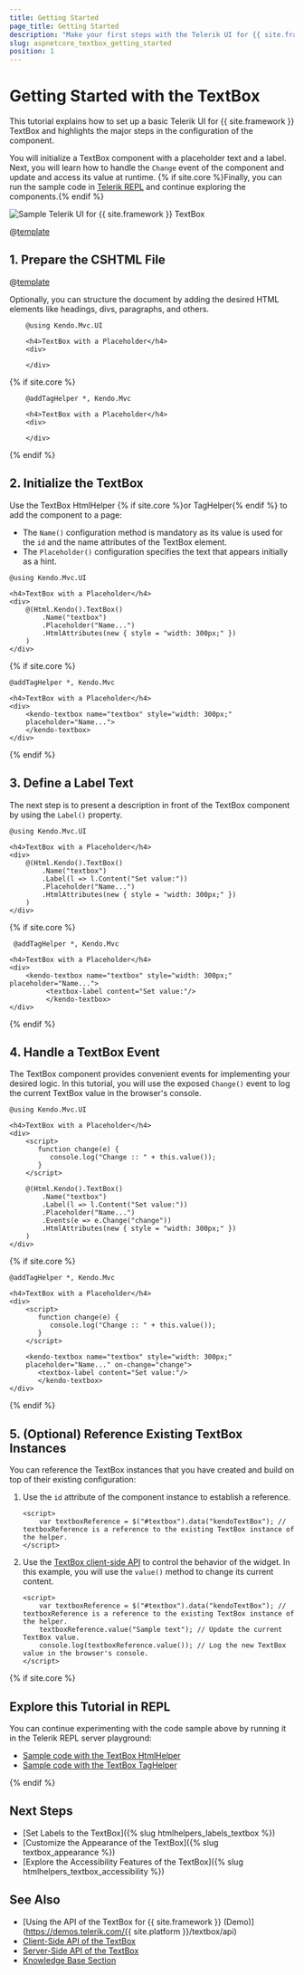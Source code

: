 ```yaml
---
title: Getting Started
page_title: Getting Started
description: "Make your first steps with the Telerik UI for {{ site.framework }} TextBox component by following a complete step-by-step tutorial."
slug: aspnetcore_textbox_getting_started
position: 1
---
```


# Getting Started with the TextBox

This tutorial explains how to set up a basic Telerik UI for {{ site.framework }} TextBox and highlights the major steps in the configuration of the component.

You will initialize a TextBox component with a placeholder text and a label. Next, you will learn how to handle the `Change` event of the component and update and access its value at runtime. {% if site.core %}Finally, you can run the sample code in [Telerik REPL](https://netcorerepl.telerik.com/) and continue exploring the components.{% endif %}

 ![Sample Telerik UI for {{ site.framework }} TextBox](./images/textbox-getting-started.png)

@[template](/_contentTemplates/core/getting-started-prerequisites.md#repl-component-gs-prerequisites)

## 1. Prepare the CSHTML File

@[template](/_contentTemplates/core/getting-started-directives.md#gs-adding-directives)

Optionally, you can structure the document by adding the desired HTML elements like headings, divs, paragraphs, and others.

```HtmlHelper
    @using Kendo.Mvc.UI

    <h4>TextBox with a Placeholder</h4>
    <div>

    </div>
```
{% if site.core %}
```TagHelper
    @addTagHelper *, Kendo.Mvc

    <h4>TextBox with a Placeholder</h4>
    <div>

    </div>
```
{% endif %}

## 2. Initialize the TextBox

Use the TextBox HtmlHelper {% if site.core %}or TagHelper{% endif %} to add the component to a page:

* The `Name()` configuration method is mandatory as its value is used for the `id` and the name attributes of the TextBox element.
* The `Placeholder()` configuration specifies the text that appears initially as a hint. 

```HtmlHelper
@using Kendo.Mvc.UI

<h4>TextBox with a Placeholder</h4>
<div>
    @(Html.Kendo().TextBox()
        .Name("textbox")
        .Placeholder("Name...")
        .HtmlAttributes(new { style = "width: 300px;" })
    )
</div>
```
{% if site.core %}
```TagHelper
@addTagHelper *, Kendo.Mvc

<h4>TextBox with a Placeholder</h4>
<div>
    <kendo-textbox name="textbox" style="width: 300px;" 
    placeholder="Name...">
    </kendo-textbox>
</div>
```
{% endif %}

## 3. Define a Label Text

The next step is to present a description in front of the TextBox component by using the `Label()` property.

```HtmlHelper
@using Kendo.Mvc.UI

<h4>TextBox with a Placeholder</h4>
<div>
    @(Html.Kendo().TextBox()
        .Name("textbox")
        .Label(l => l.Content("Set value:"))
        .Placeholder("Name...")
        .HtmlAttributes(new { style = "width: 300px;" })
    )
</div>
```
{% if site.core %}
```TagHelper
 @addTagHelper *, Kendo.Mvc

<h4>TextBox with a Placeholder</h4>
<div>
    <kendo-textbox name="textbox" style="width: 300px;" placeholder="Name...">
         <textbox-label content="Set value:"/>
         </kendo-textbox>
</div>
```
{% endif %}

## 4. Handle a TextBox Event

The TextBox component provides convenient events for implementing your desired logic. In this tutorial, you will use the exposed `Change()` event to log the current TextBox value in the browser's console.

```HtmlHelper
@using Kendo.Mvc.UI

<h4>TextBox with a Placeholder</h4>
<div>
    <script>
       function change(e) {
          console.log("Change :: " + this.value());
       }
    </script>

    @(Html.Kendo().TextBox()
        .Name("textbox")
        .Label(l => l.Content("Set value:"))
        .Placeholder("Name...")
        .Events(e => e.Change("change"))
        .HtmlAttributes(new { style = "width: 300px;" })
    )
</div>
```
{% if site.core %}
```TagHelper
@addTagHelper *, Kendo.Mvc

<h4>TextBox with a Placeholder</h4>
<div>
    <script>
       function change(e) {
          console.log("Change :: " + this.value());
       }
    </script>

    <kendo-textbox name="textbox" style="width: 300px;" 
    placeholder="Name..." on-change="change">
       <textbox-label content="Set value:"/>
       </kendo-textbox>
</div>
```
{% endif %}

## 5. (Optional) Reference Existing TextBox Instances

You can reference the TextBox instances that you have created and build on top of their existing configuration:

1. Use the `id` attribute of the component instance to establish a reference.

    ```JS script
    <script>
        var textboxReference = $("#textbox").data("kendoTextBox"); // textboxReference is a reference to the existing TextBox instance of the helper.
    </script>
    ```

1. Use the [TextBox client-side API](https://docs.telerik.com/kendo-ui/api/javascript/ui/textbox#methods) to control the behavior of the widget. In this example, you will use the `value()` method to change its current content.

    ```JS script
    <script>
        var textboxReference = $("#textbox").data("kendoTextBox"); // textboxReference is a reference to the existing TextBox instance of the helper.
        textboxReference.value("Sample text"); // Update the current TextBox value.
        console.log(textboxReference.value()); // Log the new TextBox value in the browser's console.
    </script>
    ```

{% if site.core %}
## Explore this Tutorial in REPL

You can continue experimenting with the code sample above by running it in the Telerik REPL server playground:

* [Sample code with the TextBox HtmlHelper](https://netcorerepl.telerik.com/QHEvbJFL14nUQBCX42)
* [Sample code with the TextBox TagHelper](https://netcorerepl.telerik.com/GnObbJFh14nVCZns54)

{% endif %}

## Next Steps

* [Set Labels to the TextBox]({% slug htmlhelpers_labels_textbox %})
* [Customize the Appearance of the TextBox]({% slug textbox_appearance %})
* [Explore the Accessibility Features of the TextBox]({% slug htmlhelpers_textbox_accessibility %})

## See Also

* [Using the API of the TextBox for {{ site.framework }} (Demo)](https://demos.telerik.com/{{ site.platform }}/textbox/api)
* [Client-Side API of the TextBox](https://docs.telerik.com/kendo-ui/api/javascript/ui/textbox)
* [Server-Side API of the TextBox](/api/textbox)
* [Knowledge Base Section](/knowledge-base)
